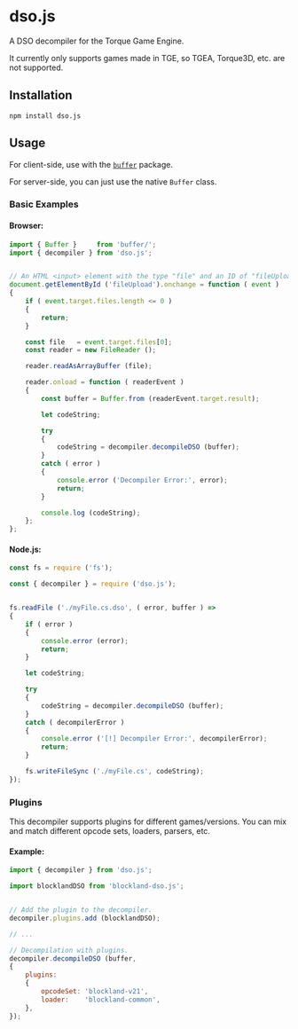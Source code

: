 # dso.js

A DSO decompiler for the Torque Game Engine.

It currently only supports games made in TGE, so TGEA, Torque3D, etc. are not supported.


## Installation

`npm install dso.js`


## Usage

For client-side, use with the [`buffer`](https://npmjs.com/package/buffer) package.

For server-side, you can just use the native `Buffer` class.


### Basic Examples

#### Browser:

```js
import { Buffer }     from 'buffer/';
import { decompiler } from 'dso.js';


// An HTML <input> element with the type "file" and an ID of "fileUpload"
document.getElementById ('fileUpload').onchange = function ( event )
{
	if ( event.target.files.length <= 0 )
	{
		return;
	}

	const file   = event.target.files[0];
	const reader = new FileReader ();

	reader.readAsArrayBuffer (file);

	reader.onload = function ( readerEvent )
	{
		const buffer = Buffer.from (readerEvent.target.result);

		let codeString;

		try
		{
			codeString = decompiler.decompileDSO (buffer);
		}
		catch ( error )
		{
			console.error ('Decompiler Error:', error);
			return;
		}

		console.log (codeString);
	};
};

```


#### Node.js:

```js
const fs = require ('fs');

const { decompiler } = require ('dso.js');


fs.readFile ('./myFile.cs.dso', ( error, buffer ) =>
{
	if ( error )
	{
		console.error (error);
		return;
	}

	let codeString;

	try
	{
		codeString = decompiler.decompileDSO (buffer);
	}
	catch ( decompilerError )
	{
		console.error ('[!] Decompiler Error:', decompilerError);
		return;
	}

	fs.writeFileSync ('./myFile.cs', codeString);
});
```

### Plugins

This decompiler supports plugins for different games/versions.  You can mix and match different opcode sets, loaders, parsers, etc.


#### Example:

```js
import { decompiler } from 'dso.js';

import blocklandDSO from 'blockland-dso.js';


// Add the plugin to the decompiler.
decompiler.plugins.add (blocklandDSO);

// ...

// Decompilation with plugins.
decompiler.decompileDSO (buffer,
{
	plugins:
	{
		opcodeSet: 'blockland-v21',
		loader:    'blockland-common',
	},
});

```
